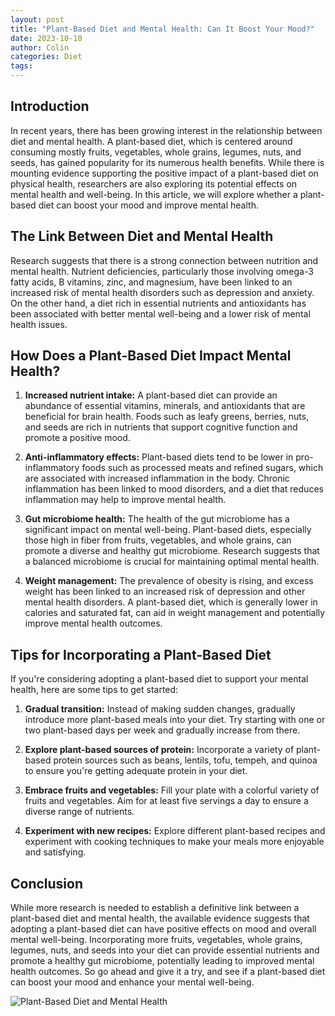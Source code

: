 ```yaml
---
layout: post
title: "Plant-Based Diet and Mental Health: Can It Boost Your Mood?"
date: 2023-10-10
author: Colin
categories: Diet
tags: 
---
```


## Introduction

In recent years, there has been growing interest in the relationship between diet and mental health. A plant-based diet, which is centered around consuming mostly fruits, vegetables, whole grains, legumes, nuts, and seeds, has gained popularity for its numerous health benefits. While there is mounting evidence supporting the positive impact of a plant-based diet on physical health, researchers are also exploring its potential effects on mental health and well-being. In this article, we will explore whether a plant-based diet can boost your mood and improve mental health.

## The Link Between Diet and Mental Health

Research suggests that there is a strong connection between nutrition and mental health. Nutrient deficiencies, particularly those involving omega-3 fatty acids, B vitamins, zinc, and magnesium, have been linked to an increased risk of mental health disorders such as depression and anxiety. On the other hand, a diet rich in essential nutrients and antioxidants has been associated with better mental well-being and a lower risk of mental health issues.

## How Does a Plant-Based Diet Impact Mental Health?

1. **Increased nutrient intake:** A plant-based diet can provide an abundance of essential vitamins, minerals, and antioxidants that are beneficial for brain health. Foods such as leafy greens, berries, nuts, and seeds are rich in nutrients that support cognitive function and promote a positive mood.

2. **Anti-inflammatory effects:** Plant-based diets tend to be lower in pro-inflammatory foods such as processed meats and refined sugars, which are associated with increased inflammation in the body. Chronic inflammation has been linked to mood disorders, and a diet that reduces inflammation may help to improve mental health.

3. **Gut microbiome health:** The health of the gut microbiome has a significant impact on mental well-being. Plant-based diets, especially those high in fiber from fruits, vegetables, and whole grains, can promote a diverse and healthy gut microbiome. Research suggests that a balanced microbiome is crucial for maintaining optimal mental health.

4. **Weight management:** The prevalence of obesity is rising, and excess weight has been linked to an increased risk of depression and other mental health disorders. A plant-based diet, which is generally lower in calories and saturated fat, can aid in weight management and potentially improve mental health outcomes.

## Tips for Incorporating a Plant-Based Diet

If you're considering adopting a plant-based diet to support your mental health, here are some tips to get started:

1. **Gradual transition:** Instead of making sudden changes, gradually introduce more plant-based meals into your diet. Try starting with one or two plant-based days per week and gradually increase from there.

2. **Explore plant-based sources of protein:** Incorporate a variety of plant-based protein sources such as beans, lentils, tofu, tempeh, and quinoa to ensure you're getting adequate protein in your diet.

3. **Embrace fruits and vegetables:** Fill your plate with a colorful variety of fruits and vegetables. Aim for at least five servings a day to ensure a diverse range of nutrients.

4. **Experiment with new recipes:** Explore different plant-based recipes and experiment with cooking techniques to make your meals more enjoyable and satisfying.

## Conclusion

While more research is needed to establish a definitive link between a plant-based diet and mental health, the available evidence suggests that adopting a plant-based diet can have positive effects on mood and overall mental well-being. Incorporating more fruits, vegetables, whole grains, legumes, nuts, and seeds into your diet can provide essential nutrients and promote a healthy gut microbiome, potentially leading to improved mental health outcomes. So go ahead and give it a try, and see if a plant-based diet can boost your mood and enhance your mental well-being.

![Plant-Based Diet and Mental Health](https://source.unsplash.com/1600x900/?vegan,mentalhealth,food)